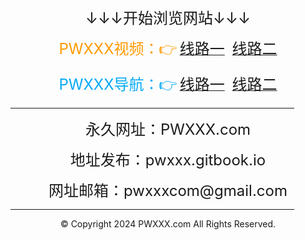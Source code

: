 <!DOCTYPE html>
<html>
<head>
    <meta charset="utf-8" />
    <meta http-equiv="X-UA-Compatible" content="IE=edge">
	<meta name="keywords" content="PWXXX,PWXXX.com,PWXXX视频,PWXXX美图,PWXXX小说,PWXXX导航" />
	<meta name="description" content="PWXXX（PWXXX.com）是一个集在线视频、美女图片、小说文学、网址导航，等等为一体的综合性网站。" />
    <meta name="viewport" content="width=device-width, initial-scale=1">
    <link rel="icon" type="image/png" href="/favicon.ico">
</head>
<body>
<div style="text-align:center;">
	<a href="https://pwxxx.com"><img src="https://pwxxxcom.github.io/logo.png" alt="" /></a>
</div>
<p style="text-align:center;">
	<span style="font-size:24px;">↓↓↓开始浏览网站↓↓↓</span> 
</p>
<p style="text-align:center;">
	<span style="color:#FF9900;font-size:24px;">PWXXX视频：👉</span> <a href="https://www.pwxxx1.top/" target="_blank"><span style="font-size:24px;">线路一</span></a> &nbsp; <a href="https://www.pwxxx2.top/" target="_blank"><span style="font-size:24px;">线路二</span></a>
</p>
<p style="text-align:center;">
	<span style="color:#03A9F4;font-size:24px;">PWXXX导航：👉</span> <a href="https://123.pwxxx1.top/" target="_blank"><span style="font-size:24px;">线路一</span></a> &nbsp; <a href="https://123.pwxxx2.top/" target="_blank"><span style="font-size:24px;">线路二</span></a>
</p>
<hr style="width:90%" />
<p style="text-align:center;">
	<span style="font-size:24px;">永久网址：PWXXX.com</span> 
</p>

<p style="text-align:center;">
	<span style="font-size:24px;">地址发布：pwxxx.gitbook.io</span> 
</p>
<p style="text-align:center;">
	<span style="font-size:24px;">网址邮箱：pwxxxcom@gmail.com</span> 
</p>
<hr style="width:90%" />
<p style="text-align:center;">
	© Copyright 2024 PWXXX.com All Rights Reserved.
</p>
</body>
</html>

